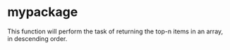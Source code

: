 
# mypackage

This function will perform the task of returning the top-n items in an array, in descending order.

